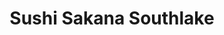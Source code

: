 ---
layout: place
title: Sushi Sakana Southlake
permalink: /texas/southlake/sushi-sakana-southlake.html
stateAbbr: TX
stateName: Texas
cityName: Southlake
seo:
  type: restaurant
  links: null
place_id: ChIJad0RPmbVTYYRKK-BPWh9xOs
photos:
  - name: >-
      places/ChIJad0RPmbVTYYRKK-BPWh9xOs/photos/AeeoHcLSAqVl1gPCsXikRR1qCRjVm1u4GjanGSWIwQgkIa1crSMZA3cXDXr4N6QkbhvkXYiaF-yr8BsFBTdxqkOBWDIo8AROU9HRAtqeKQ-fzkq4rkGHBO2JdQ_3b6nmqWaCrPDMnJfXj13U-5jB82R4lRJ_ZZsStUS0KoRFksX_ajSxnoPqy7HJhoXrA5tmFWsY_8gTrj5t0sCm9XEO13WIfqIww5-DdlBJmu39rHsAt8PFXik7v-Kneht7UgUFT4_3cx45V25_44WnN9gFfBLMlfPapj6yPix_Oo1CKRTxYARykQ
    widthPx: 3024
    heightPx: 3024
    authorAttributions:
      - displayName: Sushi Sakana Southlake
        uri: https://maps.google.com/maps/contrib/112474981916250318524
        photoUri: >-
          https://lh3.googleusercontent.com/a-/ALV-UjU-6Vqzmq0KEksynAc_u0U-5XmAOLo5aZ5JC3AKMqmXkeAPP18=s100-p-k-no-mo
    flagContentUri: >-
      https://www.google.com/local/imagery/report/?cb_client=maps_api_places.places_api&image_key=!1e10!2sAF1QipM89G9j115AJV2aRC1EqmeqMziu_OYyBY4fnzvz&hl=en-US
    googleMapsUri: >-
      https://www.google.com/maps/place//data=!3m4!1e2!3m2!1sAF1QipM89G9j115AJV2aRC1EqmeqMziu_OYyBY4fnzvz!2e10!4m2!3m1!1s0x864dd5663e11dd69:0xebc47d683d81af28
  - name: >-
      places/ChIJad0RPmbVTYYRKK-BPWh9xOs/photos/AeeoHcKdWbcNMFlUgIVLHrhMrBN-0RmQrNZpqR9krkIbr0_MwJUum7hPxEntxL3KCcYAP1DjSdq3UNbYNjIMMJtJXoFFKMfybBe7Wk-US3-yOAesGPrfCxPpwID9mfifw_XJsmBxusWPiAGn9sSC1Mk-aZBKwTYmBZlMfFkbYMzZ89XZIBq-U9usU0PhO3_J8lZaCvNcrCyT3EYPMjg6FceHKR2UWWJbm3LdhLZ6_ek9oIJ-GjTFeh0Vlop0j5eZzbKc6KFwpDXPVxLDO5Jv-CGCODNn2fbs7CJ7Rxlk8sYwYZj6ig
    widthPx: 1200
    heightPx: 1059
    authorAttributions:
      - displayName: Sushi Sakana Southlake
        uri: https://maps.google.com/maps/contrib/112474981916250318524
        photoUri: >-
          https://lh3.googleusercontent.com/a-/ALV-UjU-6Vqzmq0KEksynAc_u0U-5XmAOLo5aZ5JC3AKMqmXkeAPP18=s100-p-k-no-mo
    flagContentUri: >-
      https://www.google.com/local/imagery/report/?cb_client=maps_api_places.places_api&image_key=!1e10!2sAF1QipMjIXheTcc50t87DEwUSxRaQVz8_6Drb38fRBeG&hl=en-US
    googleMapsUri: >-
      https://www.google.com/maps/place//data=!3m4!1e2!3m2!1sAF1QipMjIXheTcc50t87DEwUSxRaQVz8_6Drb38fRBeG!2e10!4m2!3m1!1s0x864dd5663e11dd69:0xebc47d683d81af28
  - name: >-
      places/ChIJad0RPmbVTYYRKK-BPWh9xOs/photos/AeeoHcJsFUWHHLCcg6QwjLtjZlbYmk_t2xwqeEtme3l7Ptz8lXMPKXL_E5xxTTcENL4xNwNSulgl6qxDm7TTBJ0UzMI31mutaxIXWYY7xhgEf8UxaAC-msYROhEmO0sHOo-3pX0esN03S6f5zZvoKPgxtgNUWyPnfcADCBmb2g_RYL2AM7hqiJFMprwYqrEkeCPzGDkniGoGmwiJTUQiTeWUV97lEHSDuIopmF16jiCzIf7R3zFvajPhjLU9cUHJU2Wgcx1TtDICLDS3eQ4GaEIPjlFV9pGm9Spqv6PN51elaQ8IhbdZp7ARrxqQQx_MwHdq6pXCmO6SbNisSUmM_SDOF_F0bJADvR9K5TFSLpxTpMW2TVOPo0A3j5ZjOX75DTsUS_g1VeJpWcY8gaDraUpoq3D1rZ-MzE1eUxkoP3yUa3E15vda
    widthPx: 4800
    heightPx: 3600
    authorAttributions:
      - displayName: Luis Chavez
        uri: https://maps.google.com/maps/contrib/113361026815983027796
        photoUri: >-
          https://lh3.googleusercontent.com/a-/ALV-UjUN5fTARLKPmwgwx5knU1SGDMGsDTPvH_1DxJ5tjeSrcjOiO054=s100-p-k-no-mo
    flagContentUri: >-
      https://www.google.com/local/imagery/report/?cb_client=maps_api_places.places_api&image_key=!1e10!2sCIHM0ogKEICAgMDI946ooAE&hl=en-US
    googleMapsUri: >-
      https://www.google.com/maps/place//data=!3m4!1e2!3m2!1sCIHM0ogKEICAgMDI946ooAE!2e10!4m2!3m1!1s0x864dd5663e11dd69:0xebc47d683d81af28
  - name: >-
      places/ChIJad0RPmbVTYYRKK-BPWh9xOs/photos/AeeoHcKDEXe4p3lGLSAnue3GBFHcVtILElkoA3TYIA4cDMHZTSpAt4Pjn1-VT0Ri4l1vgS3IpK3F4YkiD5fwB0MUqkuk_5rE2LWOk8DGEzfyG-HAjrkx22cO6V3OMy3m0nJmGXhKme6IruS-703VmSDVxxPZ8z7gtH0KQKWwXXOjIArNKZCKshBr6sG0fD66-aggPhUe_NTmi_fTVqI3iVTWwIcKWDxt-ZaHQcF-xI7_EZHP4SkOLaTLINfBPKWByoi2Wm1-JltAIy6rp0KTJDqhOJagFOrzYyA7SlG9aPVTmHdjkkZCHUKqVGk6g9uP37uRyyoqQvhgS7lH6OwPllvlkxNfAcEqwDtzjmda4hrrTWRjn6UYmvi-SEU4pim_S3ioRDentSF_AUWLCpzADfmuatyCjFjX2jGA0nNy-oET7sOxIuLK
    widthPx: 3024
    heightPx: 4032
    authorAttributions:
      - displayName: Lillian Renner
        uri: https://maps.google.com/maps/contrib/107807295786980511299
        photoUri: >-
          https://lh3.googleusercontent.com/a-/ALV-UjVSrQesv5tXYqwSywqg0Kvsph2eltE9xuMDOS9VoSnhWSDlFHLv=s100-p-k-no-mo
    flagContentUri: >-
      https://www.google.com/local/imagery/report/?cb_client=maps_api_places.places_api&image_key=!1e10!2sCIHM0ogKEICAgICzzbueqwE&hl=en-US
    googleMapsUri: >-
      https://www.google.com/maps/place//data=!3m4!1e2!3m2!1sCIHM0ogKEICAgICzzbueqwE!2e10!4m2!3m1!1s0x864dd5663e11dd69:0xebc47d683d81af28
  - name: >-
      places/ChIJad0RPmbVTYYRKK-BPWh9xOs/photos/AeeoHcIFEMreoyXiOU2a0HlcGE8rleY1lmGg1PIkPEc30posREIqFBLklkdnlfx0jmDwUsuHx4l45DQ_VI5G8YQ3F5ZfalczO-RAt1a-M9O5e0_yV_ec4kyWbwsq3kRnrrg0AGxzOxQFQA-rLt9Zt_n3O50YA3ZySW4YwWR1AIE7K2zCaw2lR16qpquQhk2PXb3uasAog9LMfQn9bb81GkXbJj5FpazbYBr4HuoRYYU6u0HYKPYgn2usYMYmwUb1Qqp7A7JmV08O4QWGuKwyp4e89weskTu20B9uGG3tDeh63mY3ZBlhnGjGfi5VC9AbcKRLAhX84sej4H4huSQ7eIiBJsJT1y35G-Bh7NB-ESlwpUciHAnwBfnRB6jyTPj3SMRxfx06jNrbsMb9JZschM4WNRNbnkYmkz6Em6mmIyL-lLPgVpw
    widthPx: 4000
    heightPx: 3000
    authorAttributions:
      - displayName: Miriam Cedillo
        uri: https://maps.google.com/maps/contrib/111254086125597997957
        photoUri: >-
          https://lh3.googleusercontent.com/a-/ALV-UjU8mx7gqolhccQGXVPL5stPNnvBSbd2qqDS6GPTpTdv3if5RXxlOQ=s100-p-k-no-mo
    flagContentUri: >-
      https://www.google.com/local/imagery/report/?cb_client=maps_api_places.places_api&image_key=!1e10!2sCIHM0ogKEICAgMDg3ujFqQE&hl=en-US
    googleMapsUri: >-
      https://www.google.com/maps/place//data=!3m4!1e2!3m2!1sCIHM0ogKEICAgMDg3ujFqQE!2e10!4m2!3m1!1s0x864dd5663e11dd69:0xebc47d683d81af28
  - name: >-
      places/ChIJad0RPmbVTYYRKK-BPWh9xOs/photos/AeeoHcKfFK3p0x0BRjn9whIyShqFO_DhcCL9nhpGPgzMIts7domD3hN1feBqQ6PltKagyZBxP5oKijhQ70H8yR50WAt3h5TmN_3CxqhRF2Ga04fZZMPCCJ-yP6qaDADMQwqHT7D1SyNNWrx8pJMC0i2GHhWFQohFBEhT7Plh657Y8SfWuSfY-WLE1jKlyYAjCAvbgmDIb10B-UvGc97ZhdXnZPctBGJLyetW7jkr4SQNHXN4oZg-lydqT7CSJnMRTKsdSIDbfMLHnnD5-6pGmc4YfN6BB1saEp0KvY2cM7M7FcLa95TWspgj-O2zKZO2CuJuuCjl1pg2VM0Irks_i0wu1GVxSKdPTJzQ6zW5gR6dtArFf10jcSH6Vg7gkjFxht44VKW0tI--KXPWFXEnzUo6HVOBMpgz1bDdAhFKk_ocRm-h24o
    widthPx: 3024
    heightPx: 4032
    authorAttributions:
      - displayName: JH
        uri: https://maps.google.com/maps/contrib/107864580081996956280
        photoUri: >-
          https://lh3.googleusercontent.com/a-/ALV-UjVUKVg_FqAPpT_8EIosgE-E8e8StzjGnmBELrlQ_iS9rl16I25K=s100-p-k-no-mo
    flagContentUri: >-
      https://www.google.com/local/imagery/report/?cb_client=maps_api_places.places_api&image_key=!1e10!2sCIHM0ogKEICAgIC93fLW9AE&hl=en-US
    googleMapsUri: >-
      https://www.google.com/maps/place//data=!3m4!1e2!3m2!1sCIHM0ogKEICAgIC93fLW9AE!2e10!4m2!3m1!1s0x864dd5663e11dd69:0xebc47d683d81af28
  - name: >-
      places/ChIJad0RPmbVTYYRKK-BPWh9xOs/photos/AeeoHcJVoFlTlVViym1vQtjv7wG7mOo9-sxszebnRWd4FJbzptxJzpk4FET0ufuqkZFQyF7tKrrB6Kh4Tfto85yyyJOE5QT1keXvLv5IFqWXoEhbHGN5B7uQM84KGfiTDgB1kivQZJZ02K9uDtr6VH92fQLVNgKEHulWcoTyxBypqVk1MaUZ8ECVn_E_JknJ-GGgtiyFTfHFCHDwa8JsN6JEaa9JU2t7WMyNSUbt_WQlfFhx0gxK0EODSpPaHf4m4sfUTG8bNmy3v7H7r6hHiKLXPIbPaej8WcRScd3TcNTyr0dswO1ukXuK80lMSDgH8Ot8NIcthnxJTvC2Scy0hSBzD3wG8tMZ5KKcZJIf8OWLSbHHHaMNHOSy_Dgsza3I7kc00HMwHRW743l3QrC3bDqoe-Kw1qcYwuvTlc4Re6QjmCMhfg
    widthPx: 3024
    heightPx: 3086
    authorAttributions:
      - displayName: SiEn V
        uri: https://maps.google.com/maps/contrib/106769248825033291125
        photoUri: >-
          https://lh3.googleusercontent.com/a-/ALV-UjVBMFiR210xqgpZn4t5S1RgymWiy7c1ZKTypp6znA3MDlzvEkSVSA=s100-p-k-no-mo
    flagContentUri: >-
      https://www.google.com/local/imagery/report/?cb_client=maps_api_places.places_api&image_key=!1e10!2sCIHM0ogKEICAgIDZrIqjaw&hl=en-US
    googleMapsUri: >-
      https://www.google.com/maps/place//data=!3m4!1e2!3m2!1sCIHM0ogKEICAgIDZrIqjaw!2e10!4m2!3m1!1s0x864dd5663e11dd69:0xebc47d683d81af28
  - name: >-
      places/ChIJad0RPmbVTYYRKK-BPWh9xOs/photos/AeeoHcKjhLna5ZIXwEc6r1C-BTkhURPaN4AQNTbWVoWUfh2Q2eTqeeZ_nn_pYedMWTKQKeQXzb1BT7rwRTfeF1Kw-wmg9hqkru1N1pscWD-yutbGFlQgfTSUN3qE637EM-GjU4UxwtTlPyvPghHbNdyuBu6sRYFM6mwarNEmpEeP18Q8tHLa_iV-6ayvSkSVzZ3KhJBViz4GR1Qp8uLjz0Hg4yu2nXwB0gvKD9qbMq2BBvHDx-vKnnW3Hkzc-xcVKWlFaF8dbxdj_-bT9-bFzIsocsD0xVuiB0pHe2-oOgDwte1PFqaEvQRHt_8wNSVGtMwOIKblpdONKCOZZ6w8PWlNAehQQovz3oeGoo3NVzMH5TyMHkk5TVYg3L85r4DKJZbux9Z8shfT6OnG_3i-OAksSP6-1TrqWivLflt1oIOKkk0rqSso
    widthPx: 4032
    heightPx: 3024
    authorAttributions:
      - displayName: Dingdi Mang (Jasmine)
        uri: https://maps.google.com/maps/contrib/104130930704165473671
        photoUri: >-
          https://lh3.googleusercontent.com/a-/ALV-UjWqJB9xxnKdbbbIb67My55kONUJaysTcdL9bd-4bcZ1sHkKm9H_=s100-p-k-no-mo
    flagContentUri: >-
      https://www.google.com/local/imagery/report/?cb_client=maps_api_places.places_api&image_key=!1e10!2sCIHM0ogKEICAgICT44OrmwE&hl=en-US
    googleMapsUri: >-
      https://www.google.com/maps/place//data=!3m4!1e2!3m2!1sCIHM0ogKEICAgICT44OrmwE!2e10!4m2!3m1!1s0x864dd5663e11dd69:0xebc47d683d81af28
  - name: >-
      places/ChIJad0RPmbVTYYRKK-BPWh9xOs/photos/AeeoHcL65gV7cXyM581xGTa8EgERYDDD8fzVmVEXMQB2Jrb007BxiHlhWe7Wwhs1OiI72FCKCfR5-kEQcJykjvKPjw94f7SoiiD-ENQx8etxGI41M3kmBFSYMUHQSq9Um7JFQD0Pw4_cCPMqucDA2vhDp2qOCw3LdFzS2dHotevDzcjDkuuUKOhykAL8m_NkrFJ9gQxQcwhSWhgl9vKayOupg5TcQlcUPUb45lObGv6VZGWZaWD0GGtHF2iTdZntixOgkWS5GsKefNghQZHcBAPSCVPY7ZITrtL7ABLOFxj-NVHIEoAFwGexFd6xytO54jJIo-s3njxGAo5tI7WNj486hJSOzv5yM1ej4567yQPGnv8mh7AOi6xp3j80yzMGRlexdL7JAo4aaO2fCKoNQQNHNV5JkhirEG2xK2Z83QHtE0g
    widthPx: 4032
    heightPx: 3024
    authorAttributions:
      - displayName: Dingdi Mang (Jasmine)
        uri: https://maps.google.com/maps/contrib/104130930704165473671
        photoUri: >-
          https://lh3.googleusercontent.com/a-/ALV-UjWqJB9xxnKdbbbIb67My55kONUJaysTcdL9bd-4bcZ1sHkKm9H_=s100-p-k-no-mo
    flagContentUri: >-
      https://www.google.com/local/imagery/report/?cb_client=maps_api_places.places_api&image_key=!1e10!2sCIHM0ogKEICAgICT44OrOw&hl=en-US
    googleMapsUri: >-
      https://www.google.com/maps/place//data=!3m4!1e2!3m2!1sCIHM0ogKEICAgICT44OrOw!2e10!4m2!3m1!1s0x864dd5663e11dd69:0xebc47d683d81af28
  - name: >-
      places/ChIJad0RPmbVTYYRKK-BPWh9xOs/photos/AeeoHcJaydzOgX7zW7DYB26rlxJss9y85EKfvX5ryuvDU2GaVB94JBy_rTcRWPGF3PUG2yMnBFVz3RF8-objMunvmQVf7Kk4Y-cFzIt2RHLZgjmZwIIV6DYP3_GdfFjWvDszR4O2sl6UO30mpG2ggzEDf5RIE9VLzSWguS3nvw_6jQJqHTJ3OW9updH9pqR1zTsFTHYUeRFnDTzoJBhCitb5xgAVfIfiRqLTa7uWgpQBFMokG5RUeotinBhZYQNaQ0wO-PvFvJmkM27xKLurTleTBov9zrOJaISno9_0w54Ee8EM62n2nrboL57EY8zgvKUx8omA2njVcvx_ojx7-pnd2NeYHcrxGE9wG_Hu5l3AC-rmc3vOJL7aYWIFNYoCOhQRT2hheN8fuHClfGGiQSTk04JlnyVAZtYbet1KHukt_iU3HW2I
    widthPx: 4032
    heightPx: 2268
    authorAttributions:
      - displayName: flora Chen
        uri: https://maps.google.com/maps/contrib/112758804025118910045
        photoUri: >-
          https://lh3.googleusercontent.com/a-/ALV-UjVIUUbay1FbBXzB7BqQPqshF_kv2VC8jMlOSo4zxYBj4YPTYwPDrA=s100-p-k-no-mo
    flagContentUri: >-
      https://www.google.com/local/imagery/report/?cb_client=maps_api_places.places_api&image_key=!1e10!2sCIHM0ogKEICAgICGkvD1gAE&hl=en-US
    googleMapsUri: >-
      https://www.google.com/maps/place//data=!3m4!1e2!3m2!1sCIHM0ogKEICAgICGkvD1gAE!2e10!4m2!3m1!1s0x864dd5663e11dd69:0xebc47d683d81af28
address: '2175 E Southlake Blvd #170, Southlake, TX 76092, USA'
street: '2175 E Southlake Blvd #170'
city: Southlake
state: TX
zip: '76092'
country: USA
neighborhood: null
latitude: '32.940353'
longitude: '-97.118889'
accessibility_options:
  wheelchairAccessibleParking: true
  wheelchairAccessibleEntrance: true
  wheelchairAccessibleRestroom: true
  wheelchairAccessibleSeating: true
business_status: OPERATIONAL
name: Sushi Sakana Southlake
google_maps_links:
  directionsUri: >-
    https://www.google.com/maps/dir//''/data=!4m7!4m6!1m1!4e2!1m2!1m1!1s0x864dd5663e11dd69:0xebc47d683d81af28!3e0
  placeUri: https://maps.google.com/?cid=16988841581010333480
  writeAReviewUri: >-
    https://www.google.com/maps/place//data=!4m3!3m2!1s0x864dd5663e11dd69:0xebc47d683d81af28!12e1
  reviewsUri: >-
    https://www.google.com/maps/place//data=!4m4!3m3!1s0x864dd5663e11dd69:0xebc47d683d81af28!9m1!1b1
  photosUri: >-
    https://www.google.com/maps/place//data=!4m3!3m2!1s0x864dd5663e11dd69:0xebc47d683d81af28!10e5
primary_type: Japanese Restaurant
opening_hours:
  regular: null
  current: null
secondary_opening_hours:
  regular:
    weekdayDescriptions: null
    type: null
  current:
    weekdayDescriptions: null
    type: null
phone: null
price_level: null
price_range: null
rating: null
rating_count: 0
website: null
description: >-
  About Sushi Sakana Southlake in Southlake, TX$$$Nestled in Southlake, TX,
  Sushi Sakana Southlake offers a delightful array of fresh Japanese cuisine
  that appeals to sushi enthusiasts seeking authentic flavors in a relaxed
  setting. The menu features an assortment of sushi rolls, teriyaki options, and
  other traditional dishes, making it a go-to spot for those exploring Japanese
  places near me. With its casual atmosphere and focus on quality ingredients,
  this eatery provides a welcoming environment for enjoying top-rated sushi
  without the formality of upscale dining. Accessibility features like
  wheelchair-friendly entrances and seating add to the convenience, ensuring
  everyone can savor the experience. Whether you're searching for sushi
  restaurants close to home or simply craving a satisfying meal, this location
  stands out for its straightforward yet flavorful approach to Japanese fare.
generative_summary: >-
  About Sushi Sakana Southlake in Southlake, TX$$$Nestled in Southlake, TX,
  Sushi Sakana Southlake offers a delightful array of fresh Japanese cuisine
  that appeals to sushi enthusiasts seeking authentic flavors in a relaxed
  setting. The menu features an assortment of sushi rolls, teriyaki options, and
  other traditional dishes, making it a go-to spot for those exploring Japanese
  places near me. With its casual atmosphere and focus on quality ingredients,
  this eatery provides a welcoming environment for enjoying top-rated sushi
  without the formality of upscale dining. Accessibility features like
  wheelchair-friendly entrances and seating add to the convenience, ensuring
  everyone can savor the experience. Whether you're searching for sushi
  restaurants close to home or simply craving a satisfying meal, this location
  stands out for its straightforward yet flavorful approach to Japanese fare.
generative_disclosure: Summarized by AI using the Grok-3-Mini model.
reviews: null
review_summary: >-
  Summary of Customer Feedback$$$Visitors to this Japanese spot often rave about
  the tasty miso soup and sushi rolls that hit the spot for anyone hunting for
  great sushi near me. Many appreciate the friendly service that makes every
  visit feel warm and attentive, turning meals into enjoyable outings with
  friends or family. Reviewers frequently mention the reasonable prices and cozy
  vibe, which keep people coming back for more, including favorites like ramen
  that balance flavors just right. Overall, the consensus leans positive,
  highlighting it as one of the best sushi restaurants in the area for its
  reliable quality and welcoming feel. While not every detail is perfect, the
  general buzz keeps things upbeat, making it a solid choice for casual diners
  looking for a hassle-free experience.
review_disclosure: Summarized by AI using the Grok-3-Mini model.
parking_options: null
payment_options: null
allow_dogs: null
curbside_pickup: null
delivery: null
dine_in: null
good_for_children: null
good_for_groups: null
good_for_sports: null
live_music: null
menu_for_children: null
outdoor_seating: null
reservable: null
restroom: null
serves_beer: null
serves_breakfast: null
serves_brunch: null
serves_cocktails: null
serves_coffee: null
serves_dinner: null
serves_dessert: null
serves_lunch: null
serves_vegetarian_food: null
serves_wine: null
takeout: null
update_category: pro
places_description: null

---